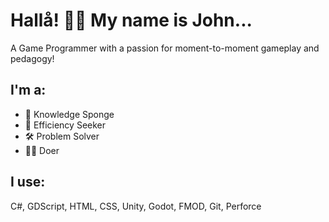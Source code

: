 # Hallå! 🙋‍♂️ My name is John...
A Game Programmer with a passion for moment-to-moment gameplay and pedagogy!

## I'm a:
* 🧽 Knowledge Sponge
* 🦾 Efficiency Seeker
* 🛠 Problem Solver
* 👨‍💻 Doer

## I use:
C#, GDScript, HTML, CSS, Unity, Godot, FMOD, Git, Perforce
